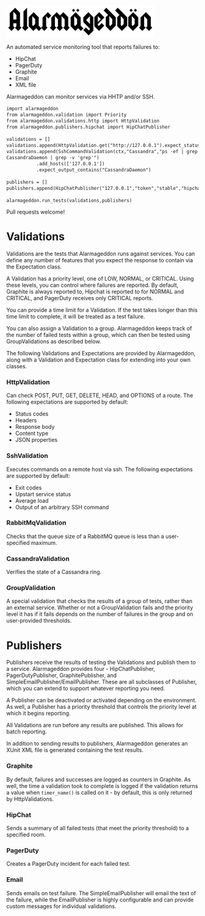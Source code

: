 ![Alarmageddon](logo.png)

An automated service monitoring tool that reports failures to:

* HipChat
* PagerDuty
* Graphite
* Email
* XML file

Alarmageddon can monitor services via HHTP and/or SSH.

```
import alarmageddon
from alarmageddon.validation import Priority
from alarmageddon.validations.http import HttpValidation
from alarmageddon.publishers.hipchat import HipChatPublisher

validations = []
validations.append(HttpValidation.get("http://127.0.0.1").expect_status_codes([200]))
validations.append(SshCommandValidation(ctx,"Cassandra","ps -ef | grep CassandraDaemon | grep -v 'grep'")
           .add_hosts(['127.0.0.1'])
           .expect_output_contains("CassandraDaemon")

publishers = []
publishers.append(HipChatPublisher("127.0.0.1","token","stable","hipchat_room"))

alarmageddon.run_tests(validations,publishers)
```

Pull requests welcome!

Validations
======

Validations are the tests that Alarmageddon runs against services. You can define any number of features that you expect the response to contain via the Expectation class. 

A Validation has a priority level, one of LOW, NORMAL, or CRITICAL. Using these levels, you can control where failures are reported. By default, Graphite is always reported to, Hipchat is reported to for NORMAL and CRITICAL, and PagerDuty receives only CRITICAL reports.

You can provide a time limit for a Validation. If the test takes longer than this time limit to complete, it will be treated as a test failure.

You can also assign a Validation to a group. Alarmageddon keeps track of the number of failed tests within a group, which can then be tested using GroupValidations as described below.

The following Validations and Expectations are provided by Alarmageddon, along with a Validation and Expectation class for extending into your own classes.

### HttpValidation 
Can check POST, PUT, GET, DELETE, HEAD, and OPTIONS of a route. The following expectations are supported by default:
* Status codes
* Headers
* Response body
* Content type
* JSON properties

### SshValidation
Executes commands on a remote host via ssh. The following expectations are supported by default:
* Exit codes
* Upstart service status
* Average load
* Output of an arbitrary SSH command

### RabbitMqValidation
Checks that the queue size of a RabbitMQ queue is less than a user-specified maximum.

### CassandraValidation
Verifies the state of a Cassandra ring.

### GroupValidation
A special validation that checks the results of a group of tests, rather than an external service. Whether or not a GroupValidation fails and the priority level it has if it fails depends on the number of failures in the group and on user-provided thresholds.


Publishers
======

Publishers receive the results of testing the Validations and publish them to a service. Alarmageddon provides four - HipChatPublisher, PagerDutyPublisher, GraphitePublisher, and SimpleEmailPublisher/EmailPublisher. These are all subclasses of Publisher, which you can extend to support whatever reporting you need. 

A Publisher can be deactivated or activated depending on the environment. As well, a Publisher has a priority threshold that controls the priority level at which it begins reporting.

All Validations are run before any results are published. This allows for batch reporting.

In addition to sending results to publishers, Alarmageddon generates an XUnit XML file is generated containing the test results.

### Graphite
By default, failures and successes are logged as counters in Graphite. As well, the time a validation took to complete is logged if the validation returns a value when `timer_name()` is called on it - by default, this is only returned by HttpValidations.

### HipChat
Sends a summary of all failed tests (that meet the priority threshold) to a specified room.

### PagerDuty
Creates a PagerDuty incident for each failed test.

### Email
Sends emails on test failure. The SimpleEmailPublisher will email the text of the failure, while the EmailPublisher is highly configurable and can provide custom messages for individual validations.
